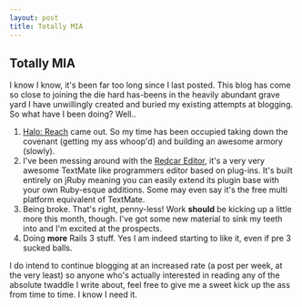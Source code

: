 ```yaml
---
layout: post
title: Totally MIA
---
```


## Totally MIA

I know I know, it's been far too long since I last posted. This blog has come so close to joining the die hard has-beens in the heavily abundant grave yard I have unwillingly created and buried my existing attempts at blogging. So what have I been doing? Well..

1. [Halo: Reach](http://www.bungie.net/projects/reach/default.aspx) came out. So my time has been occupied taking down the covenant (getting my ass whoop'd) and building an awesome armory (slowly).
2. I've been messing around with the [Redcar Editor](http://redcareditor.com/), it's a very very awesome TextMate like programmers editor based on plug-ins. It's built entirely on jRuby meaning you can easily extend its plugin base with your own Ruby-esque additions. Some may even say it's the free multi platform equivalent of TextMate.
3. Being broke. That's right, penny-less! Work **should** be kicking up a little more this month, though. I've got some new material to sink my teeth into and I'm excited at the prospects.
4. Doing **more** Rails 3 stuff. Yes I am indeed starting to like it, even if pre 3 sucked balls.

I do intend to continue blogging at an increased rate (a post per week, at the very least) so anyone who's actually interested in reading any of the absolute twaddle I write about, feel free to give me a sweet kick up the ass from time to time. I know I need it.


